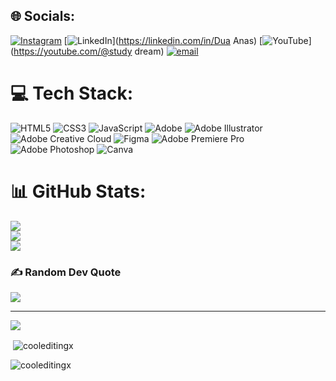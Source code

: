 
## 🌐 Socials:
[![Instagram](https://img.shields.io/badge/Instagram-%23E4405F.svg?logo=Instagram&logoColor=white)](https://instagram.com/studydream393) [![LinkedIn](https://img.shields.io/badge/LinkedIn-%230077B5.svg?logo=linkedin&logoColor=white)](https://linkedin.com/in/Dua Anas) [![YouTube](https://img.shields.io/badge/YouTube-%23FF0000.svg?logo=YouTube&logoColor=white)](https://youtube.com/@study dream) [![email](https://img.shields.io/badge/Email-D14836?logo=gmail&logoColor=white)](mailto:cooleditingx@yahoo.com) 

# 💻 Tech Stack:
![HTML5](https://img.shields.io/badge/html5-%23E34F26.svg?style=for-the-badge&logo=html5&logoColor=white) ![CSS3](https://img.shields.io/badge/css3-%231572B6.svg?style=for-the-badge&logo=css3&logoColor=white) ![JavaScript](https://img.shields.io/badge/javascript-%23323330.svg?style=for-the-badge&logo=javascript&logoColor=%23F7DF1E) ![Adobe](https://img.shields.io/badge/adobe-%23FF0000.svg?style=for-the-badge&logo=adobe&logoColor=white) ![Adobe Illustrator](https://img.shields.io/badge/adobe%20illustrator-%23FF9A00.svg?style=for-the-badge&logo=adobe%20illustrator&logoColor=white) ![Adobe Creative Cloud](https://img.shields.io/badge/Adobe%20Creative%20Cloud-DA1F26.svg?style=for-the-badge&logo=Adobe%20Creative%20Cloud&logoColor=white) ![Figma](https://img.shields.io/badge/figma-%23F24E1E.svg?style=for-the-badge&logo=figma&logoColor=white) ![Adobe Premiere Pro](https://img.shields.io/badge/Adobe%20Premiere%20Pro-9999FF.svg?style=for-the-badge&logo=Adobe%20Premiere%20Pro&logoColor=white) ![Adobe Photoshop](https://img.shields.io/badge/adobe%20photoshop-%2331A8FF.svg?style=for-the-badge&logo=adobe%20photoshop&logoColor=white) ![Canva](https://img.shields.io/badge/Canva-%2300C4CC.svg?style=for-the-badge&logo=Canva&logoColor=white)
# 📊 GitHub Stats:
![](https://github-readme-stats.vercel.app/api?username=cooleditingx&theme=radical&hide_border=false&include_all_commits=false&count_private=false)<br/>
![](https://nirzak-streak-stats.vercel.app/?user=cooleditingx&theme=radical&hide_border=false)<br/>
![](https://github-readme-stats.vercel.app/api/top-langs/?username=cooleditingx&theme=radical&hide_border=false&include_all_commits=false&count_private=false&layout=compact)

### ✍️ Random Dev Quote
![](https://quotes-github-readme.vercel.app/api?type=horizontal&theme=radical)

---
[![](https://visitcount.itsvg.in/api?id=cooleditingx&icon=0&color=0)](https://visitcount.itsvg.in)

<!-- Proudly created with GPRM ( https://gprm.itsvg.in ) -->

<p>&nbsp;<img align="center" src="https://github-readme-stats.vercel.app/api?username=cooleditingx&show_icons=true&locale=en" alt="cooleditingx" /></p>

<p><img align="center" src="https://github-readme-streak-stats.herokuapp.com/?user=cooleditingx&" alt="cooleditingx" /></p>

